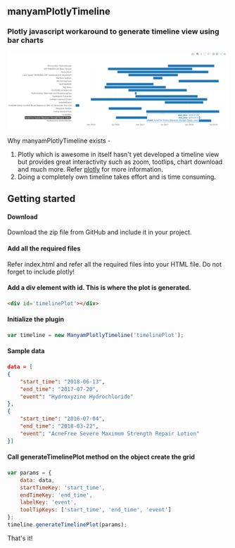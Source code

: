 manyamPlotlyTimeline
----------------------

### Plotly javascript workaround to generate timeline view using bar charts

![alt text](screenshots/screenshot-01.png "Sample timeline view")

Why manyamPlotlyTimeline exists -
1. Plotly which is awesome in itself hasn't yet developed a timeline view but provides great interactivity such as zoom, tootlips, chart download and much more. Refer [plotly](https://plot.ly/javascript/) for more information.
2. Doing a completely own timeline takes effort and is time consuming.

Getting started
--------------

#### Download

Download the zip file from GitHub and include it in your project.

#### Add all the required files

Refer index.html and refer all the required files into your HTML file. Do not forget to include plotly!

#### Add a div element with id. This is where the plot is generated.

```html
<div id='timelinePlot'></div>
```

#### Initialize the plugin
```javascript
var timeline = new ManyamPlotlyTimeline('timelinePlot');
```
#### Sample data
```json
data = [
{
    "start_time": "2018-06-13",
    "end_time": "2017-07-20",
    "event": "Hydroxyzine Hydrochloride"
},
{
    "start_time": "2016-07-04",
    "end_time": "2018-03-22",
    "event": "AcneFree Severe Maximum Strength Repair Lotion"
}]
```

#### Call generateTimelinePlot method on the object create the grid
```javascript
var params = {
    data: data,
    startTimeKey: 'start_time',
    endTimeKey: 'end_time',
    labelKey: 'event',
    toolTipKeys: ['start_time', 'end_time', 'event']
};
timeline.generateTimelinePlot(params);
```

That's it!
